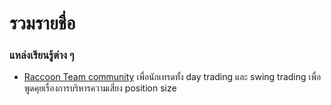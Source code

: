# รวมรายชื่อ

### แหล่งเรียนรู้ต่าง ๆ 

* [Raccoon Team community](../) เพื่อนักเทรดทั้ง day trading และ swing trading เพื่อพูดคุยเรื่องการบริหารความเสี่ยง position size



